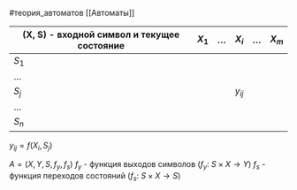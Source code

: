 #теория_автоматов 
[[Автоматы]]

| (X, S) - входной символ и текущее состояние | $X_1$ | $\dots$ | $X_i$    | $\dots$ | $X_m$ |
| ------------------------------------------- | ----- | ------- | -------- | ------- | ----- |
| $S_1$                                       |       |         |          |         |       |
| $\dots$                                     |       |         |          |         |       |
| $S_j$                                       |       |         | $y_{ij}$ |         |       |
| $\dots$                                     |       |         |          |         |       |
| $S_n$                                       |       |         |          |         |       |
$y_{ij} = f(X_i, S_j)$

$A = (X, Y, S, f_y, f_s)$
$f_y$ - функция выходов символов ($f_y: \ S \times X \to Y$)
$f_s$ - функция переходов состояний ($f_s: \ S \times X \to S$)